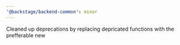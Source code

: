 ```yaml
---
'@backstage/backend-common': minor
---
```


Cleaned up deprecations by replacing depricated functions with the prefferable new
